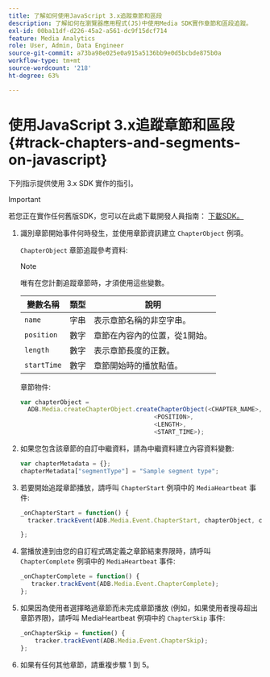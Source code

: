 ```yaml
---
title: 了解如何使用JavaScript 3.x追蹤章節和區段
description: 了解如何在瀏覽器應用程式(JS)中使用Media SDK實作章節和區段追蹤。
exl-id: 00ba11df-d226-45a2-a561-dc9f15dcf714
feature: Media Analytics
role: User, Admin, Data Engineer
source-git-commit: a73ba98e025e0a915a5136bb9e0d5bcbde875b0a
workflow-type: tm+mt
source-wordcount: '218'
ht-degree: 63%

---
```


# 使用JavaScript 3.x追蹤章節和區段{#track-chapters-and-segments-on-javascript}

下列指示提供使用 3.x SDK 實作的指引。

>[!IMPORTANT]
>
> 若您正在實作任何舊版SDK，您可以在此處下載開發人員指南： [下載SDK。](/help/getting-started/download-sdks.md)

1. 識別章節開始事件何時發生，並使用章節資訊建立 `ChapterObject` 例項。

   `ChapterObject` 章節追蹤參考資料:

   >[!NOTE]
   >
   >唯有在您計劃追蹤章節時，才須使用這些變數。

   | 變數名稱 | 類型 | 說明 |
   | --- | --- | --- |
   | `name` | 字串 | 表示章節名稱的非空字串。 |
   | `position` | 數字 | 章節在內容內的位置，從1開始。 |
   | `length` | 數字 | 表示章節長度的正數。 |
   | `startTime` | 數字 | 章節開始時的播放點值。 |

   章節物件:

   ```js
   var chapterObject =
     ADB.Media.createChapterObject.createChapterObject(<CHAPTER_NAME>,
                                        <POSITION>,
                                        <LENGTH>,
                                        <START_TIME>);
   ```

1. 如果您包含該章節的自訂中繼資料，請為中繼資料建立內容資料變數:

   ```js
   var chapterMetadata = {};
   chapterMetadata["segmentType"] = "Sample segment type";
   ```

1. 若要開始追蹤章節播放，請呼叫 `ChapterStart` 例項中的 `MediaHeartbeat` 事件:

   ```js
   _onChapterStart = function() {
     tracker.trackEvent(ADB.Media.Event.ChapterStart, chapterObject, chapterMetadata);
   
   };
   ```

1. 當播放達到由您的自訂程式碼定義之章節結束界限時，請呼叫 `ChapterComplete` 例項中的 `MediaHeartbeat` 事件:

   ```js
   _onChapterComplete = function() {
      tracker.trackEvent(ADB.Media.Event.ChapterComplete);
   };
   ```

1. 如果因為使用者選擇略過章節而未完成章節播放 (例如，如果使用者搜尋超出章節界限)，請呼叫 MediaHeartbeat 例項中的 `ChapterSkip` 事件:

   ```js
   _onChapterSkip = function() {
       tracker.trackEvent(ADB.Media.Event.ChapterSkip);
   };
   ```

1. 如果有任何其他章節，請重複步驟 1 到 5。
